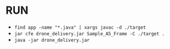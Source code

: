 # RUN

- `find app -name "*.java" | xargs javac -d ./target`
- `jar cfe drone_delivery.jar Sample_A5_Frame -C ./target .`
- `java -jar drone_delivery.jar`
